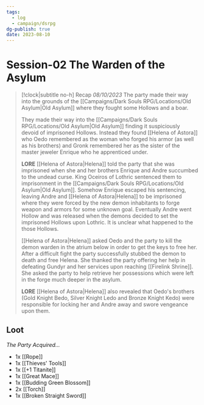 ```yaml
---
tags:
  - log
  - campaign/dsrpg
dg-publish: true
date: 2023-08-10
---
```


# Session-02 The Warden of the Asylum

> [!clock|subtitle no-h] Recap *08/10/2023*
> The party made their way into the grounds of the [[Campaigns/Dark Souls RPG/Locations/Old Asylum|Old Asylum]] where they fought some Hollows and a boar.
> 
> They made their way into the [[Campaigns/Dark Souls RPG/Locations/Old Asylum|Old Asylum]] finding it suspiciously devoid of imprisoned Hollows. Instead they found [[Helena of Astora]] who Oedo remembered as the woman who forged his armor (as well as his brothers) and Gronk remembered her as the sister of the master jeweler Enrique who he apprenticed under.
> 
> **LORE**
> [[Helena of Astora|Helena]] told the party that she was imprisoned when she and her brothers Enrique and Andre succumbed to the undead curse. King Oceiros of Lothric sentenced them to imprisonment in the [[Campaigns/Dark Souls RPG/Locations/Old Asylum|Old Asylum]]. Somehow Enrique escaped his sentencing, leaving Andre and [[Helena of Astora|Helena]] to be imprisoned where they were forced by the new demon inhabitants to forge weapon and armors for some unknown goal. Eventually Andre went Hollow and was released when the demons decided to set the imprisoned Hollows upon Lothric. It is unclear what happened to the those Hollows.
> 
> [[Helena of Astora|Helena]] asked Oedo and the party to kill the demon warden in the atrium below in order to get the keys to free her. After a difficult fight the party successfully stubbed the demon to death and free Helena. She thanked the party offering her help in defeating Gundyr and her services upon reaching [[Firelink Shrine]]. She asked the party to help retrieve her possessions which were left in the forge much deeper in the asylum.
> 
> **LORE**
> [[Helena of Astora|Helena]] also revealed that Oedo's brothers (Gold Knight Bedo, Silver Knight Ledo and Bronze Knight Kedo) were responsible for locking her and Andre away and swore vengeance upon them. 
> 

## Loot

*The Party Acquired...*
- 1x [[Rope]]
- 1x [[Thieves' Tools]]
- 1x [[+1 Titanite]]
- 1x [[Great Mace]]
- 1x [[Budding Green Blossom]]
- 2x [[Torch]]
- 1x [[Broken Straight Sword]]